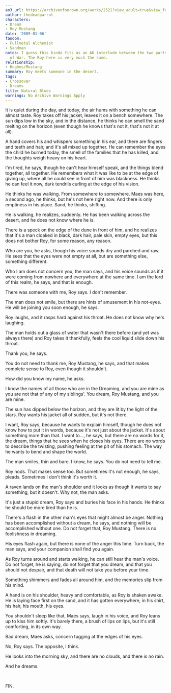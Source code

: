 ```yaml
---
ao3_url: https://archiveofourown.org/works/2521?view_adult=true&view_full_work=true
author: thedeadparrot
characters:
- Dream
- Roy Mustang
date: '2009-01-06'
fandom:
- Fullmetal Alchemist
- Sandman
notes: I guess this kinda fits as an AU interlude between the two parts of Masters
  of War. The Roy here is very much the same.
relationship:
- Hughes/Mustang
summary: Roy meets someone in the desert.
tags:
- Crossover
- Dreams
title: Natural Blues
warnings: No Archive Warnings Apply
---
```


It is quiet during the day, and today, the air hums with something he can almost taste. Roy takes off his jacket, leaves it on a bench somewhere. The sun dips low in the sky, and in the distance, he thinks he can smell the sand melting on the horizon (even though he knows that's not it, that's not it at all).

A hand covers his and whispers something in his ear, and there are fingers and teeth and hair, and it's all mixed up together. He can remember the eyes the child he burned today, the smell of the families that he has killed, and the thoughts weigh heavy on his heart.

I'm tired, he says, though he can't hear himself speak, and the things blend together, all together. He remembers what it was like to be at the edge of giving up, where all he could see in front of him was blackness. He thinks he can feel it now, dark tendrils curling at the edge of his vision.

He thinks he was walking. From somewhere to somewhere. Maes was here, a second ago, he thinks, but he's not here right now. And there is only emptiness in his place. Sand, he thinks, shifting.

He is walking, he realizes, suddenly. He has been walking across the desert, and he does not know where he is.

There is a speck on the edge of the dune in front of him, and he realizes that it's a man cloaked in black, dark hair, pale skin, empty eyes, but this does not bother Roy, for some reason, any reason.

Who are you, he asks, though his voice sounds dry and parched and raw. He sees that the eyes were not empty at all, but are something else, something different.

Who I am does not concern you, the man says, and his voice sounds as if it were coming from nowhere and everywhere at the same time. I am the lord of this realm, he says, and that is enough.

There was someone with me, Roy says. I don't remember.

The man does not smile, but there are hints of amusement in his not-eyes. He will be joining you soon enough, he says.

Roy laughs, and it rasps hard against his throat. He does not know why he's laughing.

The man holds out a glass of water that wasn't there before (and yet was always there) and Roy takes it thankfully, feels the cool liquid slide down his throat.

Thank you, he says.

You do not need to thank me, Roy Mustang, he says, and that makes complete sense to Roy, even though it shouldn't.

How did you know my name, he asks.

I know the names of all those who are in the Dreaming, and you are mine as you are not that of any of my siblings'. You dream, Roy Mustang, and you are mine.

The sun has dipped below the horizon, and they are lit by the light of the stars. Roy wants his jacket all of sudden, but it's not there.

I want, Roy says, because he wants to explain himself, though he does not know how to put it in words, because it's not just about the jacket. It's about something more than that. I want to..., he says, but there are no words for it, the dream, things that he sees when he closes his eyes. There are no words to describe the twisting, pushing feeling at the pit of his stomach. The way he wants to bend and shape the world.

The man smiles, thin and bare. I know, he says. You do not need to tell me.

Roy nods. That makes sense too. But sometimes it's not enough, he says, pleads. Sometimes I don't think it's worth it.

A raven lands on the man's shoulder and it looks as though it wants to say something, but it doesn't. Why not, the man asks.

It's just a stupid dream, Roy says and buries his face in his hands. He thinks he should be more tired than he is.

There's a flash in the other man's eyes that might almost be anger. Nothing has been accomplished without a dream, he says, and nothing will be accomplished without one. Do not forget that, Roy Mustang. There is no foolishness in dreaming.

His eyes flash again, but there is none of the anger this time. Turn back, the man says, and your companion shall find you again.

As Roy turns around and starts walking, he can still hear the man's voice. Do not forget, he is saying, do not forget that you dream, and that you should not despair, and that death will not take you before your time.

Something shimmers and fades all around him, and the memories slip from his mind.

A hand is on his shoulder, heavy and comfortable, as Roy is shaken awake. He is laying face first on the sand, and it has gotten everywhere, in his shirt, his hair, his mouth, his eyes.

You shouldn't sleep like that, Maes says, laugh in his voice, and Roy leans up to kiss him softly. It's barely there, a brush of lips on lips, but it's still comforting, in its own way.

Bad dream, Maes asks, concern tugging at the edges of his eyes.

No, Roy says. The opposite, I think.

He looks into the morning sky, and there are no clouds, and there is no rain.

And he dreams.

 

FIN.